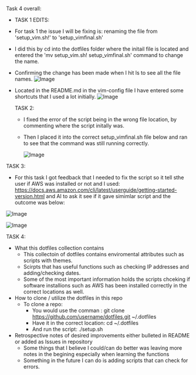 Task 4 overall:
+ TASK 1 EDITS:
+ For task 1 the issue I will be fixing is: renaming the file from 'setup_vim.sh!' to 'setup_vimfinal.sh'
+ I did this by cd into the dotfiles folder where the initail file is located and entered the 'mv setup_vim.sh\! setup_vimfinal.sh' command to change the name.
+ Confirming the change has been made when I hit ls to see all the file names.
  ![Image](https://github.com/user-attachments/assets/3f98b11e-22a7-4cd2-aee6-7ecfb2661dec) 

+ Located in the README.md in the vim-config file I have entered some shortcuts that I used a lot initially.
  ![Image](https://github.com/user-attachments/assets/87c827c9-5751-479d-8cac-696f592492a6)

  TASK 2:
  + I fixed the error of the script being in the wrong file location, by commenting where the script initally was.
  + Then I placed it into the correct setup_vimfinal.sh file below and ran to see that the command was still running correctly.

    ![Image](https://github.com/user-attachments/assets/7eedba4d-d938-41c3-a582-36b14ea51df1)

TASK 3:
+ For this task I got feedback that I needed to fix the script so it tell sthe user if AWS was installed or not and I used: https://docs.aws.amazon.com/cli/latest/userguide/getting-started-version.html and AI to ask it see if it gave simimlar script and the outcome was below:

![Image](https://github.com/user-attachments/assets/25ab6286-9552-4070-b31a-a613f9d15026)

![Image](https://github.com/user-attachments/assets/f094b80f-cea9-4085-9119-00d70f815c9a)

TASK 4: 
+ What this dotfiles collection contains
    + This collectoin of dotfiles contains enviromental attributes such as scripts with themes.
    + Scirpts that has useful functions such as checking IP addresses and adding/checking dates.
    + Some of the most important information holds the scripts chceking if software installions such as AWS has been installed correctly in the correct locations as well.
+ How to clone / utilize the dotfiles in this repo
    + To clone a repo:
        + You would use the comman : git clone https://github.com/username/dotfiles.git ~/.dotfiles
        + Have it in the correct location: cd ~/.dotfiles
        + And run the script: ./setup.sh
+ Retrospective notes of desired improvements either bulleted in README or added as Issues in repository
    + Some things that I believe I could/can do better was leaving more notes in the begining especially when learning the functions
    + Something in the future I can do is adding scripts that can check for errors.
